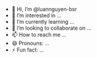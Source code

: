 - 👋 Hi, I’m @luannguyen-bsr
- 👀 I’m interested in ...
- 🌱 I’m currently learning ...
- 💞️ I’m looking to collaborate on ...
- 📫 How to reach me ...
- 😄 Pronouns: ...
- ⚡ Fun fact: ...

<!---
luannguyen-bsr/luannguyen-bsr is a ✨ special ✨ repository because its `README.md` (this file) appears on your GitHub profile.
You can click the Preview link to take a look at your changes.
--->
